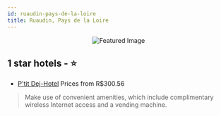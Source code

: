 ```yaml
---
id: ruaudin-pays-de-la-loire
title: Ruaudin, Pays de la Loire
---
```


<center><img src="https://i.travelapi.com/hotels/13000000/12420000/12416800/12416748/ef768597_z.jpg" alt="Featured Image" /></center>


##  1 star hotels - ⭐️

-    [P'tit Dej-Hotel](https://us.hurb.com/hotels/ruaudin/p-tit-dej-hotel-JNP-JP061294?cmp=18055) Prices from R$300.56
   > Make use of convenient amenities, which include complimentary wireless Internet access and a vending machine.
